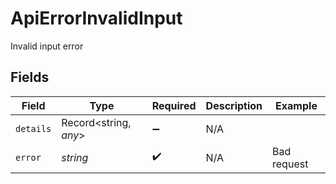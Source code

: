 # ApiErrorInvalidInput

Invalid input error


## Fields

| Field                 | Type                  | Required              | Description           | Example               |
| --------------------- | --------------------- | --------------------- | --------------------- | --------------------- |
| `details`             | Record<string, *any*> | :heavy_minus_sign:    | N/A                   |                       |
| `error`               | *string*              | :heavy_check_mark:    | N/A                   | Bad request           |